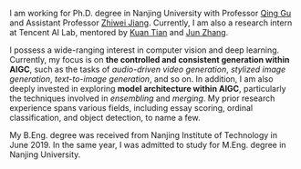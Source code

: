 I am working for Ph.D. degree in Nanjing University with Professor [Qing Gu](https://isetnju.github.io/guq/index.html) and Assistant Professor [Zhiwei Jiang](https://zhiweinju.github.io).
Currently, I am also a research intern at Tencent AI Lab, mentored by [Kuan Tian](https://scholar.google.com/citations?user=zZeo7hwAAAAJ) and [Jun Zhang](https://junzhang.org).  

I possess a wide-ranging interest in computer vision and deep learning. 
Currently, my focus is on **the controlled and consistent generation within AIGC**, such as the tasks of *audio-driven video generation*, *stylized image generation*, *text-to-image generation*, and so on.
In addition, I am also deeply invested in exploring **model architecture within AIGC**, particularly the techniques involved in *ensembling* and *merging*.
My prior research experience spans various fields, including essay scoring, ordinal classification, and object detection, to name a few.

My B.Eng. degree was received from Nanjing Institute of Technology in June 2019. 
In the same year, I was admitted to study for M.Eng. degree in Nanjing University.
